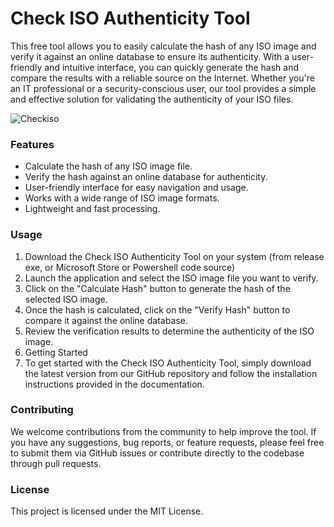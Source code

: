 # Check ISO Authenticity Tool
This free tool allows you to easily calculate the hash of any ISO image and verify it against an online database to ensure its authenticity.
With a user-friendly and intuitive interface, you can quickly generate the hash and compare the results with a reliable source on the Internet. 
Whether you're an IT professional or a security-conscious user, our tool provides a simple and effective solution for validating the authenticity of your ISO files.

![Checkiso](https://github.com/dakhama-mehdi/Check-ISO-Authenticity/assets/49924401/3a22db66-e010-47a8-810c-8a2c15c45cb9)

### Features
* Calculate the hash of any ISO image file.
* Verify the hash against an online database for authenticity.
* User-friendly interface for easy navigation and usage.
* Works with a wide range of ISO image formats.
* Lightweight and fast processing.

### Usage
1. Download the Check ISO Authenticity Tool on your system (from release exe, or Microsoft Store or Powershell code source)
2. Launch the application and select the ISO image file you want to verify.
3. Click on the "Calculate Hash" button to generate the hash of the selected ISO image.
4. Once the hash is calculated, click on the "Verify Hash" button to compare it against the online database.
5. Review the verification results to determine the authenticity of the ISO image.
6. Getting Started
7. To get started with the Check ISO Authenticity Tool, simply download the latest version from our GitHub repository and follow the installation instructions provided in the documentation.



### Contributing
We welcome contributions from the community to help improve the tool. If you have any suggestions, bug reports, or feature requests,
please feel free to submit them via GitHub issues or contribute directly to the codebase through pull requests.

### License
This project is licensed under the MIT License.


